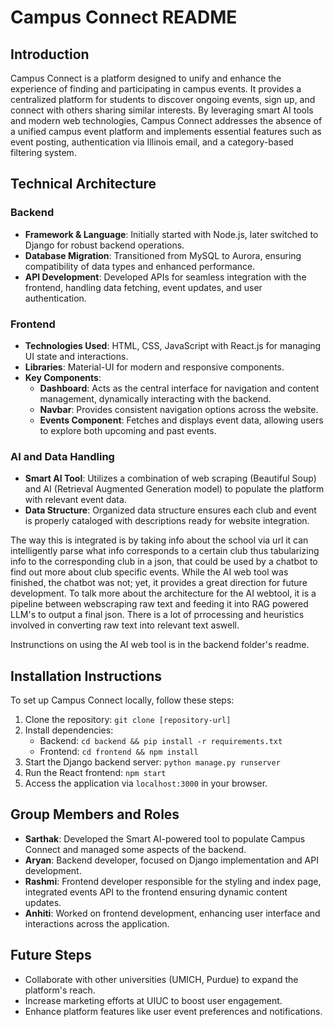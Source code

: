# Campus Connect README

## Introduction
Campus Connect is a platform designed to unify and enhance the experience of finding and participating in campus events. It provides a centralized platform for students to discover ongoing events, sign up, and connect with others sharing similar interests. By leveraging smart AI tools and modern web technologies, Campus Connect addresses the absence of a unified campus event platform and implements essential features such as event posting, authentication via Illinois email, and a category-based filtering system.

## Technical Architecture

### Backend
- **Framework & Language**: Initially started with Node.js, later switched to Django for robust backend operations.
- **Database Migration**: Transitioned from MySQL to Aurora, ensuring compatibility of data types and enhanced performance.
- **API Development**: Developed APIs for seamless integration with the frontend, handling data fetching, event updates, and user authentication.

### Frontend
- **Technologies Used**: HTML, CSS, JavaScript with React.js for managing UI state and interactions.
- **Libraries**: Material-UI for modern and responsive components.
- **Key Components**:
  - **Dashboard**: Acts as the central interface for navigation and content management, dynamically interacting with the backend.
  - **Navbar**: Provides consistent navigation options across the website.
  - **Events Component**: Fetches and displays event data, allowing users to explore both upcoming and past events.

### AI and Data Handling
- **Smart AI Tool**: Utilizes a combination of web scraping (Beautiful Soup) and AI (Retrieval Augmented Generation model) to populate the platform with relevant event data.
- **Data Structure**: Organized data structure ensures each club and event is properly cataloged with descriptions ready for website integration.

The way this is integrated is by taking info about the school via url it can intelligently parse what info corresponds to a certain club thus tabularizing info to the corresponding club in a json, that could be used by a chatbot to find out more about club specific events. While the AI web tool was finished, the chatbot was not; yet, it provides a great direction for future development. To talk more about the architecture for the AI webtool, it is a pipeline between webscraping raw text and feeding it into RAG powered LLM's to output a final json. There is a lot of prrocessing and heuristics involved in converting raw text into relevant text aswell.

Instrunctions on using the AI web tool is in the backend folder's readme.

## Installation Instructions
To set up Campus Connect locally, follow these steps:
1. Clone the repository: `git clone [repository-url]`
2. Install dependencies:
   - Backend: `cd backend && pip install -r requirements.txt`
   - Frontend: `cd frontend && npm install`
3. Start the Django backend server: `python manage.py runserver`
4. Run the React frontend: `npm start`
5. Access the application via `localhost:3000` in your browser.

## Group Members and Roles
- **Sarthak**: Developed the Smart AI-powered tool to populate Campus Connect and managed some aspects of the backend.
- **Aryan**: Backend developer, focused on Django implementation and API development.
- **Rashmi**: Frontend developer responsible for the styling and index page, integrated events API to the frontend ensuring dynamic content updates.
- **Anhiti**: Worked on frontend development, enhancing user interface and interactions across the application.

## Future Steps
- Collaborate with other universities (UMICH, Purdue) to expand the platform's reach.
- Increase marketing efforts at UIUC to boost user engagement.
- Enhance platform features like user event preferences and notifications.

